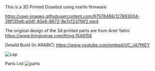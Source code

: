 This is a 3D Printed Drawbot using marlin firmware 



https://user-images.githubusercontent.com/87578488/127893004-39f135e6-a3df-40e6-8672-8e7cf237f4f2.mp4


The original design of the 3d printed parts are from Ariel Yahni
https://www.thingiverse.com/thing:1546158

Detaild Build (In ARABIC)
https://www.youtube.com/embed/UC_iiA7fKEY

![cap](https://user-images.githubusercontent.com/87578488/127892302-f693d2d7-d914-4cfa-8fd5-89b138506856.JPG)

Parts List
![parts](https://user-images.githubusercontent.com/87578488/127892329-09e9703f-882c-4f8e-a1a7-6c569df41fac.JPG)
